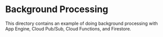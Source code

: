 # Background Processing

This directory contains an example of doing background processing with App Engine, Cloud Pub/Sub, Cloud Functions, and Firestore.